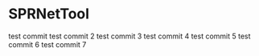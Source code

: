 # SPRNetTool
test commit
test commit 2
test commit 3
test commit 4
test commit 5
test commit 6
test commit 7
